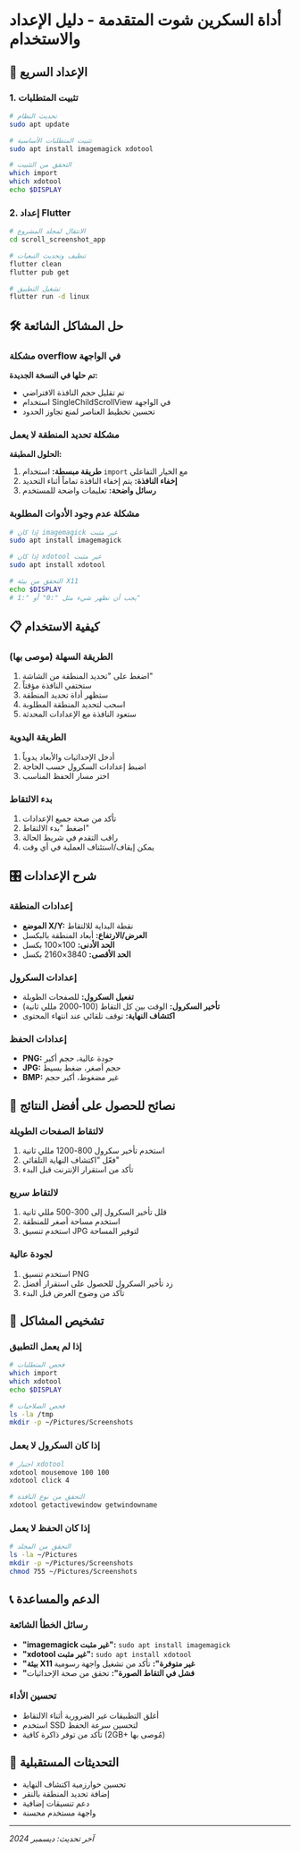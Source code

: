 # أداة السكرين شوت المتقدمة - دليل الإعداد والاستخدام

## 🚀 الإعداد السريع

### 1. تثبيت المتطلبات
```bash
# تحديث النظام
sudo apt update

# تثبيت المتطلبات الأساسية
sudo apt install imagemagick xdotool

# التحقق من التثبيت
which import
which xdotool
echo $DISPLAY
```

### 2. إعداد Flutter
```bash
# الانتقال لمجلد المشروع
cd scroll_screenshot_app

# تنظيف وتحديث التبعيات
flutter clean
flutter pub get

# تشغيل التطبيق
flutter run -d linux
```

## 🛠️ حل المشاكل الشائعة

### مشكلة overflow في الواجهة
**تم حلها في النسخة الجديدة:**
- تم تقليل حجم النافذة الافتراضي
- استخدام SingleChildScrollView في الواجهة
- تحسين تخطيط العناصر لمنع تجاوز الحدود

### مشكلة تحديد المنطقة لا يعمل
**الحلول المطبقة:**

1. **طريقة مبسطة:** استخدام `import` مع الخيار التفاعلي
2. **إخفاء النافذة:** يتم إخفاء النافذة تماماً أثناء التحديد
3. **رسائل واضحة:** تعليمات واضحة للمستخدم

### مشكلة عدم وجود الأدوات المطلوبة
```bash
# إذا كان imagemagick غير مثبت
sudo apt install imagemagick

# إذا كان xdotool غير مثبت  
sudo apt install xdotool

# التحقق من بيئة X11
echo $DISPLAY
# يجب أن تظهر شيء مثل ":0" أو ":1"
```

## 📋 كيفية الاستخدام

### الطريقة السهلة (موصى بها)
1. اضغط على "تحديد المنطقة من الشاشة"
2. ستختفي النافذة مؤقتاً
3. ستظهر أداة تحديد المنطقة
4. اسحب لتحديد المنطقة المطلوبة
5. ستعود النافذة مع الإعدادات المحدثة

### الطريقة اليدوية
1. أدخل الإحداثيات والأبعاد يدوياً
2. اضبط إعدادات السكرول حسب الحاجة
3. اختر مسار الحفظ المناسب

### بدء الالتقاط
1. تأكد من صحة جميع الإعدادات
2. اضغط "بدء الالتقاط"
3. راقب التقدم في شريط الحالة
4. يمكن إيقاف/استئناف العملية في أي وقت

## 🎛️ شرح الإعدادات

### إعدادات المنطقة
- **الموضع X/Y:** نقطة البداية للالتقاط
- **العرض/الارتفاع:** أبعاد المنطقة بالبكسل
- **الحد الأدنى:** 100×100 بكسل
- **الحد الأقصى:** 3840×2160 بكسل

### إعدادات السكرول
- **تفعيل السكرول:** للصفحات الطويلة
- **تأخير السكرول:** الوقت بين كل التقاط (100-2000 مللي ثانية)
- **اكتشاف النهاية:** توقف تلقائي عند انتهاء المحتوى

### إعدادات الحفظ
- **PNG:** جودة عالية، حجم أكبر
- **JPG:** حجم أصغر، ضغط بسيط
- **BMP:** غير مضغوط، أكبر حجم

## 🔧 نصائح للحصول على أفضل النتائج

### لالتقاط الصفحات الطويلة
1. استخدم تأخير سكرول 800-1200 مللي ثانية
2. فعّل "اكتشاف النهاية التلقائي"
3. تأكد من استقرار الإنترنت قبل البدء

### لالتقاط سريع
1. قلل تأخير السكرول إلى 300-500 مللي ثانية
2. استخدم مساحة أصغر للمنطقة
3. استخدم تنسيق JPG لتوفير المساحة

### لجودة عالية
1. استخدم تنسيق PNG
2. زد تأخير السكرول للحصول على استقرار أفضل
3. تأكد من وضوح العرض قبل البدء

## 🐛 تشخيص المشاكل

### إذا لم يعمل التطبيق
```bash
# فحص المتطلبات
which import
which xdotool
echo $DISPLAY

# فحص الصلاحيات
ls -la /tmp
mkdir -p ~/Pictures/Screenshots
```

### إذا كان السكرول لا يعمل
```bash
# اختبار xdotool
xdotool mousemove 100 100
xdotool click 4

# التحقق من نوع النافذة
xdotool getactivewindow getwindowname
```

### إذا كان الحفظ لا يعمل
```bash
# التحقق من المجلد
ls -la ~/Pictures
mkdir -p ~/Pictures/Screenshots
chmod 755 ~/Pictures/Screenshots
```

## 📞 الدعم والمساعدة

### رسائل الخطأ الشائعة
- **"imagemagick غير مثبت":** `sudo apt install imagemagick`
- **"xdotool غير مثبت":** `sudo apt install xdotool`  
- **"بيئة X11 غير متوفرة":** تأكد من تشغيل واجهة رسومية
- **"فشل في التقاط الصورة":** تحقق من صحة الإحداثيات

### تحسين الأداء
- أغلق التطبيقات غير الضرورية أثناء الالتقاط
- استخدم SSD لتحسين سرعة الحفظ
- تأكد من توفر ذاكرة كافية (2GB+ مُوصى بها)

## 🔄 التحديثات المستقبلية
- تحسين خوارزمية اكتشاف النهاية
- إضافة تحديد المنطقة بالنقر
- دعم تنسيقات إضافية
- واجهة مستخدم محسنة

---
*آخر تحديث: ديسمبر 2024*